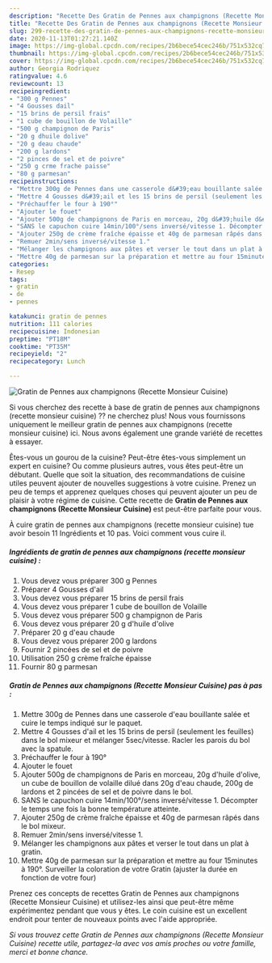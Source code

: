 ```yaml
---
description: "Recette Des Gratin de Pennes aux champignons (Recette Monsieur Cuisine)"
title: "Recette Des Gratin de Pennes aux champignons (Recette Monsieur Cuisine)"
slug: 299-recette-des-gratin-de-pennes-aux-champignons-recette-monsieur-cuisine
date: 2020-11-13T01:27:21.140Z
image: https://img-global.cpcdn.com/recipes/2b6bece54cec246b/751x532cq70/gratin-de-pennes-aux-champignons-recette-monsieur-cuisine-photo-principale-de-la-recette.jpg
thumbnail: https://img-global.cpcdn.com/recipes/2b6bece54cec246b/751x532cq70/gratin-de-pennes-aux-champignons-recette-monsieur-cuisine-photo-principale-de-la-recette.jpg
cover: https://img-global.cpcdn.com/recipes/2b6bece54cec246b/751x532cq70/gratin-de-pennes-aux-champignons-recette-monsieur-cuisine-photo-principale-de-la-recette.jpg
author: Georgia Rodriquez
ratingvalue: 4.6
reviewcount: 13
recipeingredient:
- "300 g Pennes"
- "4 Gousses dail"
- "15 brins de persil frais"
- "1 cube de bouillon de Volaille"
- "500 g champignon de Paris"
- "20 g dhuile dolive"
- "20 g deau chaude"
- "200 g lardons"
- "2 pinces de sel et de poivre"
- "250 g crme frache paisse"
- "80 g parmesan"
recipeinstructions:
- "Mettre 300g de Pennes dans une casserole d&#39;eau bouillante salée et cuire le temps indiqué sur le paquet."
- "Mettre 4 Gousses d&#39;ail et les 15 brins de persil (seulement les feuilles) dans le bol mixeur et mélanger 5sec/vitesse. Racler les parois du bol avec la spatule."
- "Préchauffer le four à 190°"
- "Ajouter le fouet"
- "Ajouter 500g de champignons de Paris en morceau, 20g d&#39;huile d&#39;olive, un cube de bouillon de volaille dilué dans 20g d&#39;eau chaude, 200g de lardons et 2 pincées de sel et de poivre dans le bol."
- "SANS le capuchon cuire 14min/100°/sens inversé/vitesse 1. Décompter le temps une fois la bonne température atteinte."
- "Ajouter 250g de crème fraîche épaisse et 40g de parmesan râpés dans le bol mixeur."
- "Remuer 2min/sens inversé/vitesse 1."
- "Mélanger les champignons aux pâtes et verser le tout dans un plat à gratin."
- "Mettre 40g de parmesan sur la préparation et mettre au four 15minutes à 190°. Surveiller la coloration de votre Gratin (ajuster la durée en fonction de votre four)"
categories:
- Resep
tags:
- gratin
- de
- pennes

katakunci: gratin de pennes 
nutrition: 111 calories
recipecuisine: Indonesian
preptime: "PT18M"
cooktime: "PT35M"
recipeyield: "2"
recipecategory: Lunch

---
```



![Gratin de Pennes aux champignons (Recette Monsieur Cuisine)](https://img-global.cpcdn.com/recipes/2b6bece54cec246b/751x532cq70/gratin-de-pennes-aux-champignons-recette-monsieur-cuisine-photo-principale-de-la-recette.jpg)

Si vous cherchez des recette à base de gratin de pennes aux champignons (recette monsieur cuisine) ?? ne cherchez plus! Nous vous fournissons uniquement le meilleur gratin de pennes aux champignons (recette monsieur cuisine) ici. Nous avons également une grande variété de recettes à essayer.

Êtes-vous un gourou de la cuisine? Peut-être êtes-vous simplement un expert en cuisine? Ou comme plusieurs autres, vous êtes peut-être un débutant. Quelle que soit la situation, des recommandations de cuisine utiles peuvent ajouter de nouvelles suggestions à votre cuisine. Prenez un peu de temps et apprenez quelques choses qui peuvent ajouter un peu de plaisir à votre régime de cuisine. Cette recette de <strong> Gratin de Pennes aux champignons (Recette Monsieur Cuisine) </strong> est peut-être parfaite pour vous.

<!--inarticleads1-->

À cuire gratin de pennes aux champignons (recette monsieur cuisine) tue avoir besoin 11 Ingrédients et 10 pas. Voici comment vous cuire il.

##### Ingrédients de gratin de pennes aux champignons (recette monsieur cuisine) :

1. Vous devez vous préparer 300 g Pennes
1. Préparer 4 Gousses d&#39;ail
1. Vous devez vous préparer 15 brins de persil frais
1. Vous devez vous préparer 1 cube de bouillon de Volaille
1. Vous devez vous préparer 500 g champignon de Paris
1. Vous devez vous préparer 20 g d&#39;huile d&#39;olive
1. Préparer 20 g d&#39;eau chaude
1. Vous devez vous préparer 200 g lardons
1. Fournir 2 pincées de sel et de poivre
1. Utilisation 250 g crème fraîche épaisse
1. Fournir 80 g parmesan




<!--inarticleads2-->

##### Gratin de Pennes aux champignons (Recette Monsieur Cuisine) pas à pas :

1. Mettre 300g de Pennes dans une casserole d&#39;eau bouillante salée et cuire le temps indiqué sur le paquet.
1. Mettre 4 Gousses d&#39;ail et les 15 brins de persil (seulement les feuilles) dans le bol mixeur et mélanger 5sec/vitesse. Racler les parois du bol avec la spatule.
1. Préchauffer le four à 190°
1. Ajouter le fouet
1. Ajouter 500g de champignons de Paris en morceau, 20g d&#39;huile d&#39;olive, un cube de bouillon de volaille dilué dans 20g d&#39;eau chaude, 200g de lardons et 2 pincées de sel et de poivre dans le bol.
1. SANS le capuchon cuire 14min/100°/sens inversé/vitesse 1. Décompter le temps une fois la bonne température atteinte.
1. Ajouter 250g de crème fraîche épaisse et 40g de parmesan râpés dans le bol mixeur.
1. Remuer 2min/sens inversé/vitesse 1.
1. Mélanger les champignons aux pâtes et verser le tout dans un plat à gratin.
1. Mettre 40g de parmesan sur la préparation et mettre au four 15minutes à 190°. Surveiller la coloration de votre Gratin (ajuster la durée en fonction de votre four)




<!--inarticleads1-->

<p>
Prenez ces concepts de recettes Gratin de Pennes aux champignons (Recette Monsieur Cuisine) et utilisez-les ainsi que peut-être même expérimentez pendant que vous y êtes. Le coin cuisine est un excellent endroit pour tenter de nouveaux points avec l'aide appropriée.
</p>

<p>
<i>Si vous trouvez cette Gratin de Pennes aux champignons (Recette Monsieur Cuisine) recette utile, partagez-la avec vos amis proches ou votre famille, merci et bonne chance.</i>
</p>
